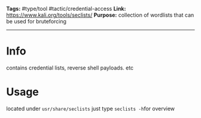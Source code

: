 **Tags:** #type/tool #tactic/credential-access 
**Link:** https://www.kali.org/tools/seclists/
**Purpose:** collection of wordlists that can be used for bruteforcing

---
# Info
contains credential lists, reverse shell payloads. etc
# Usage
located under `usr/share/seclists`
just type `seclists -h`for overview

